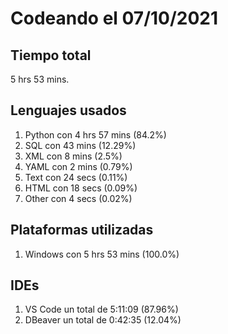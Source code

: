 # Codeando el 07/10/2021

## Tiempo total
5 hrs 53 mins.

## Lenguajes usados
1. Python con 4 hrs 57 mins (84.2%)
1. SQL con 43 mins (12.29%)
1. XML con 8 mins (2.5%)
1. YAML con 2 mins (0.79%)
1. Text con 24 secs (0.11%)
1. HTML con 18 secs (0.09%)
1. Other con 4 secs (0.02%)

## Plataformas utilizadas
1. Windows con 5 hrs 53 mins (100.0%)

## IDEs
1. VS Code un total de 5:11:09 (87.96%)
1. DBeaver un total de 0:42:35 (12.04%)
